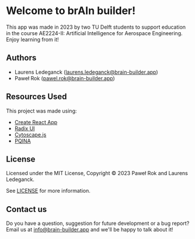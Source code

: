 # Welcome to brAIn builder!

This app was made in 2023 by two TU Delft students to support education in the course AE2224-II: Artificial Intelligence for Aerospace Engineering. Enjoy learning from it!

## Authors

- Laurens Ledeganck ([laurens.ledeganck@brain-builder.app](mailto:laurens.ledeganck@brain-builder.app))
- Paweł Rok ([pawel.rok@brain-builder.app](mailto:pawel.rok@brain-builder.app))

## Resources Used

This project was made using:
- [Create React App](https://github.com/facebook/create-react-app)
- [Radix UI](https://www.radix-ui.com/)
- [Cytoscape.js](https://js.cytoscape.org/)
- [PQINA](https://pqina.nl)

## License

Licensed under the MIT License, Copyright © 2023 Paweł Rok and Laurens Ledeganck.

See [LICENSE](https://github.com/Pawel024/brain-builder/blob/django_app/LICENSE) for more information.

## Contact us

Do you have a question, suggestion for future development or a bug report? Email us at [info@brain-builder.app](mailto:info@brain-builder.app) and we'll be happy to talk about it!
